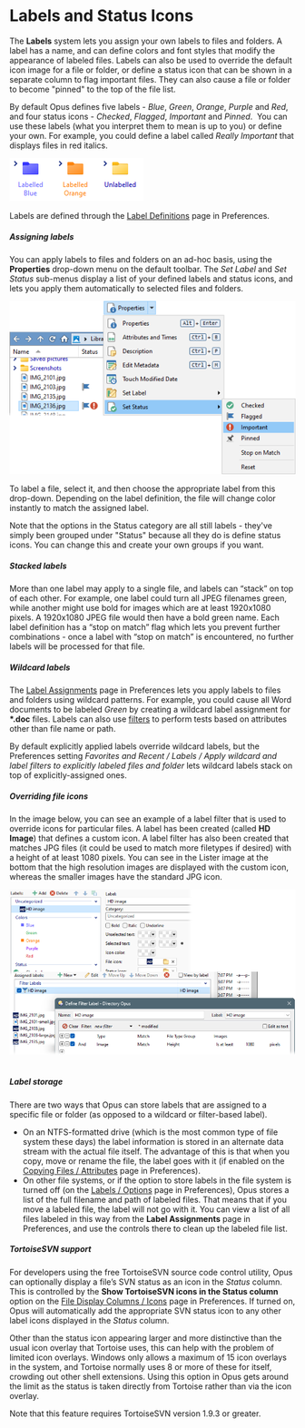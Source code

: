 # Labels and Status Icons

The **Labels** system lets you assign your own labels to files and folders. A label has a name, and can define colors and font styles that modify the appearance of labeled files. Labels can also be used to override the default icon image for a file or folder, or define a status icon that can be shown in a separate column to flag important files. They can also cause a file or folder to become "pinned" to the top of the file list.

By default Opus defines five labels - *Blue*, *Green*, *Orange*, *Purple* and *Red*, and four status icons - *Checked*, *Flagged*, *Important* and *Pinned*.  You can use these labels (what you interpret them to mean is up to you) or define your own. For example, you could define a label called *Really Important* that displays files in red italics.

![](/Manual/images/media/13/labels_2.png)

Labels are defined through the [Label Definitions](/Manual/preferences/preferences_categories/labels/label_definitions.md) page in Preferences.

##### Assigning labels

You can apply labels to files and folders on an ad-hoc basis, using the **Properties** drop-down menu on the default toolbar. The *Set Label* and *Set Status* sub-menus display a list of your defined labels and status icons, and lets you apply them automatically to selected files and folders.

![](/Manual/images/media/13/labels_status.png)

To label a file, select it, and then choose the appropriate label from this drop-down. Depending on the label definition, the file will change color instantly to match the assigned label.

Note that the options in the Status category are all still labels - they've simply been grouped under "Status" because all they do is define status icons. You can change this and create your own groups if you want.

##### Stacked labels

More than one label may apply to a single file, and labels can “stack” on top of each other. For example, one label could turn all JPEG filenames green, while another might use bold for images which are at least 1920x1080 pixels. A 1920x1080 JPEG file would then have a bold green name. Each label definition has a “stop on match” flag which lets you prevent further combinations - once a label with “stop on match” is encountered, no further labels will be processed for that file.

##### Wildcard labels

The [Label Assignments](/Manual/preferences/preferences_categories/labels/label_assignments/RAEDME.md) page in Preferences lets you apply labels to files and folders using wildcard patterns. For example, you could cause all Word documents to be labeled *Green* by creating a wildcard label assignment for **\*.doc** files. Labels can also use [filters](filtered_operations/RAEDME.md) to perform tests based on attributes other than file name or path.

By default explicitly applied labels override wildcard labels, but the Preferences setting *Favorites and Recent / Labels / Apply wildcard and label filters to explicitly labeled files and folder* lets wildcard labels stack on top of explicitly-assigned ones.

##### Overriding file icons

In the image below, you can see an example of a label filter that is used to override icons for particular files. A label has been created (called **HD Image**) that defines a custom icon. A label filter has also been created that matches JPG files (it could be used to match more filetypes if desired) with a height of at least 1080 pixels. You can see in the Lister image at the bottom that the high resolution images are displayed with the custom icon, whereas the smaller images have the standard JPG icon.

![](/Manual/images/media/13/custom_icons.png) 

##### Label storage

There are two ways that Opus can store labels that are assigned to a specific file or folder (as opposed to a wildcard or filter-based label). 

- On an NTFS-formatted drive (which is the most common type of file system these days) the label information is stored in an alternate data stream with the actual file itself. The advantage of this is that when you copy, move or rename the file, the label goes with it (if enabled on the [Copying Files / Attributes](/Manual/preferences/preferences_categories/file_operations/copying_files/attributes.md) page in Preferences).
- On other file systems, or if the option to store labels in the file system is turned off (on the [Labels / Options](/Manual/preferences/preferences_categories/labels/options.md) page in Preferences), Opus stores a list of the full filename and path of labeled files. That means that if you move a labeled file, the label will not go with it. You can view a list of all files labeled in this way from the **Label Assignments** page in Preferences, and use the controls there to clean up the labeled file list.

##### TortoiseSVN support

For developers using the free TortoiseSVN source code control utility, Opus can optionally display a file’s SVN status as an icon in the *Status* column. This is controlled by the **Show TortoiseSVN icons in the Status column** option on the [File Display Columns / Icons](/Manual/preferences/preferences_categories/file_display_columns/icons.md) page in Preferences. If turned on, Opus will automatically add the appropriate SVN status icon to any other label icons displayed in the *Status* column.

Other than the status icon appearing larger and more distinctive than the usual icon overlay that Tortoise uses, this can help with the problem of limited icon overlays. Windows only allows a maximum of 15 icon overlays in the system, and Tortoise normally uses 8 or more of these for itself, crowding out other shell extensions. Using this option in Opus gets around the limit as the status is taken directly from Tortoise rather than via the icon overlay.

Note that this feature requires TortoiseSVN version 1.9.3 or greater.
